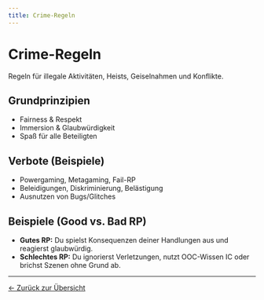 ```yaml
---
title: Crime-Regeln
---
```


<link rel="stylesheet" href="../assets/style.css">

# Crime-Regeln

Regeln für illegale Aktivitäten, Heists, Geiselnahmen und Konflikte.

## Grundprinzipien
- Fairness & Respekt
- Immersion & Glaubwürdigkeit
- Spaß für alle Beteiligten

## Verbote (Beispiele)
- Powergaming, Metagaming, Fail-RP
- Beleidigungen, Diskriminierung, Belästigung
- Ausnutzen von Bugs/Glitches

## Beispiele (Good vs. Bad RP)
- **Gutes RP:** Du spielst Konsequenzen deiner Handlungen aus und reagierst glaubwürdig.
- **Schlechtes RP:** Du ignorierst Verletzungen, nutzt OOC-Wissen IC oder brichst Szenen ohne Grund ab.

---
[← Zurück zur Übersicht](/)
